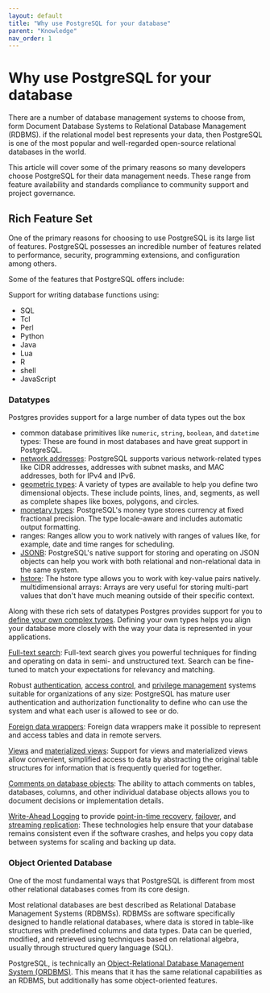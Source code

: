 ```yaml
---
layout: default
title: "Why use PostgreSQL for your database"
parent: "Knowledge"
nav_order: 1
---
```


# Why use PostgreSQL for your database

There are a number of database management systems to choose from, form Document Database Systems to Relational Database Management (RDBMS).   if the relational model best represents your data, then PostgreSQL is one of the most popular and well-regarded open-source relational databases in the world.

This article will cover some of the primary reasons so many developers choose PostgreSQL for their data management needs. These range from feature availability and standards compliance to community support and project governance.

## Rich Feature Set

One of the primary reasons for choosing to use PostgreSQL is its large list of features. PostgreSQL possesses an incredible number of features related to performance, security, programming extensions, and configuration among others.

Some of the features that PostgreSQL offers include:

Support for writing database functions using:
- SQL
- Tcl
- Perl
- Python
- Java
- Lua
- R
- shell
- JavaScript

### Datatypes

Postgres provides support for a large number of data types out the box
- common database primitives like `numeric`, `string`, `boolean`, and `datetime` types: These are found in most databases and have great support in PostgreSQL.
- [network addresses](https://www.postgresql.org/docs/current/datatype-net-types.html): PostgreSQL supports various network-related types like CIDR addresses, addresses with subnet masks, and MAC addresses, both for IPv4 and IPv6.
- [geometric types](https://www.postgresql.org/docs/current/datatype-geometric.html): A variety of types are available to help you define two dimensional objects. These include points, lines, and, segments, as well as complete shapes like boxes, polygons, and circles.
- [monetary types](https://www.postgresql.org/docs/current/datatype-money.html): PostgreSQL's money type stores currency at fixed fractional precision. The type locale-aware and includes automatic output formatting.
- ranges: Ranges allow you to work natively with ranges of values like, for example, date and time ranges for scheduling.
- [JSONB](https://www.postgresql.org/docs/current/datatype-json.html): PostgreSQL's native support for storing and operating on JSON objects can help you work with both relational and non-relational data in the same system.
- [hstore](https://www.postgresql.org/docs/current/hstore.html): The hstore type allows you to work with key-value pairs natively.
multidimensional arrays: Arrays are very useful for storing multi-part values that don't have much meaning outside of their specific context.

Along with these rich sets of datatypes Postgres provides support for you to [define your own complex types](https://www.postgresql.org/docs/current/sql-createtype.html). Defining your own types helps you align your database more closely with the way your data is represented in your applications.

[Full-text search](https://www.postgresql.org/docs/current/textsearch.html): Full-text search gives you powerful techniques for finding and operating on data in semi- and unstructured text. Search can be fine-tuned to match your expectations for relevancy and matching.

Robust [authentication](https://www.postgresql.org/docs/current/auth-methods.html), [access control](https://www.postgresql.org/docs/current/user-manag.html), and [privilege management](https://www.postgresql.org/docs/current/ddl-priv.html) systems suitable for organizations of any size: PostgreSQL has mature user authentication and authorization functionality to define who can use the system and what each user is allowed to see or do.

[Foreign data wrappers](https://www.postgresql.org/docs/current/postgres-fdw.html): Foreign data wrappers make it possible to represent and access tables and data in remote servers.

[Views](https://www.postgresql.org/docs/current/sql-createview.html) and [materialized views](https://www.postgresql.org/docs/current/rules-materializedviews.html): Support for views and materialized views allow convenient, simplified access to data by abstracting the original table structures for information that is frequently queried for together.

[Comments on database objects](https://www.postgresql.org/docs/current/sql-comment.html): The ability to attach comments on tables, databases, columns, and other individual database objects allows you to document decisions or implementation details.

[Write-Ahead Logging](https://www.postgresql.org/docs/current/wal-intro.html) to provide [point-in-time recovery](https://www.postgresql.org/docs/current/continuous-archiving.html), [failover](https://www.postgresql.org/docs/current/warm-standby-failover.html), and [streaming replication](https://www.postgresql.org/docs/current/warm-standby.html): These technologies help ensure that your database remains consistent even if the software crashes, and helps you copy data between systems for scaling and backing up data.

### Object Oriented Database

One of the most fundamental ways that PostgreSQL is different from most other relational databases comes from its core design.

Most relational databases are best described as Relational Database Management Systems (RDBMSs). RDBMSs are software specifically designed to handle relational databases, where data is stored in table-like structures with predefined columns and data types. Data can be queried, modified, and retrieved using techniques based on relational algebra, usually through structured query language (SQL).

PostgreSQL, is technically an [Object-Relational Database Management System (ORDBMS)](https://en.wikipedia.org/wiki/Object%E2%80%93relational_database). This means that it has the same relational capabilities as an RDBMS, but additionally has some object-oriented features.